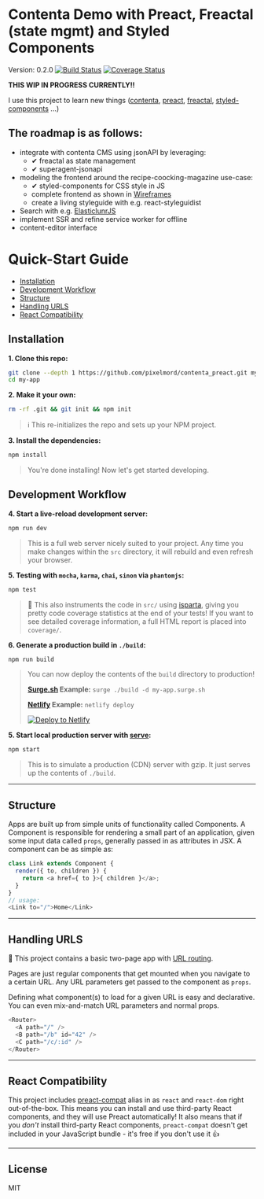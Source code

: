 # Contenta Demo with Preact, Freactal (state mgmt) and Styled Components

Version: 0.2.0 [![Build Status](https://travis-ci.org/pixelmord/contenta_preact.svg?branch=master)](https://travis-ci.org/pixelmord/contenta_preact) 
  <a href='https://coveralls.io/github/pixelmord/contenta_preact?branch=master'><img src='https://coveralls.io/repos/github/pixelmord/contenta_preact/badge.svg?branch=master' alt='Coverage Status' /></a>
  
**THIS WIP IN PROGRESS CURRENTLY!!**

I use this project to learn new things ([contenta](http://www.contentacms.org/), [preact], [freactal](https://github.com/FormidableLabs/freactal), [styled-components](https://www.styled-components.com) ...)

## The roadmap is as follows:

- integrate with contenta CMS using jsonAPI by leveraging:
    -   ✔ freactal as state management
    -   ✔ superagent-jsonapi
- modeling the frontend around the recipe-coocking-magazine use-case:
    -   ✔ styled-components for CSS style in JS
    - complete frontend as shown in [Wireframes](https://www.drupal.org/node/2818741#comment-12114776)
    - create a living styleguide with e.g. react-styleguidist
- Search with e.g. [ElasticlunrJS](http://elasticlunr.com/)
- implement SSR and refine service worker for offline
- content-editor interface

# Quick-Start Guide

- [Installation](#installation)
- [Development Workflow](#development-workflow)
- [Structure](#structure)
- [Handling URLS](#handling-urls)
- [React Compatibility](#react-compatibility)


## Installation

**1. Clone this repo:**

```sh
git clone --depth 1 https://github.com/pixelmord/contenta_preact.git my-app
cd my-app
```


**2. Make it your own:**

```sh
rm -rf .git && git init && npm init
```

> :information_source: This re-initializes the repo and sets up your NPM project.


**3. Install the dependencies:**

```sh
npm install
```

> You're done installing! Now let's get started developing.



## Development Workflow


**4. Start a live-reload development server:**

```sh
npm run dev
```

> This is a full web server nicely suited to your project. Any time you make changes within the `src` directory, it will rebuild and even refresh your browser.

**5. Testing with `mocha`, `karma`, `chai`, `sinon` via `phantomjs`:**

```sh
npm test
```

> 🌟 This also instruments the code in `src/` using [isparta](https://github.com/douglasduteil/isparta), giving you pretty code coverage statistics at the end of your tests! If you want to see detailed coverage information, a full HTML report is placed into `coverage/`.

**6. Generate a production build in `./build`:**

```sh
npm run build
```

> You can now deploy the contents of the `build` directory to production!
>
> **[Surge.sh](https://surge.sh) Example:** `surge ./build -d my-app.surge.sh`
> 
> **[Netlify](https://www.netlify.com/docs/cli/) Example:** `netlify deploy`
>
> [![Deploy to Netlify](https://www.netlify.com/img/deploy/button.svg)](https://app.netlify.com/start/deploy?repository=https://github.com/pixelmord/contenta_preact)


**5. Start local production server with [serve](https://github.com/zeit/serve):**

```sh
npm start
```

> This is to simulate a production (CDN) server with gzip. It just serves up the contents of `./build`.



---


## Structure

Apps are built up from simple units of functionality called Components. A Component is responsible for rendering a small part of an application, given some input data called `props`, generally passed in as attributes in JSX. A component can be as simple as:

```js
class Link extends Component {
  render({ to, children }) {
    return <a href={ to }>{ children }</a>;
  }
}
// usage:
<Link to="/">Home</Link>
```


---


## Handling URLS

:information_desk_person: This project contains a basic two-page app with [URL routing](http://git.io/preact-router).

Pages are just regular components that get mounted when you navigate to a certain URL. Any URL parameters get passed to the component as `props`.

Defining what component(s) to load for a given URL is easy and declarative. You can even mix-and-match URL parameters and normal props.

```js
<Router>
  <A path="/" />
  <B path="/b" id="42" />
  <C path="/c/:id" />
</Router>
```


---


## React Compatibility

This project includes [preact-compat] alias in as `react` and `react-dom` right out-of-the-box.  This means you can install and use third-party React components, and they will use Preact automatically!  It also means that if you _don't_ install third-party React components, `preact-compat` doesn't get included in your JavaScript bundle - it's free if you don't use it 👍

---


## License

MIT


[Preact]: https://github.com/developit/preact
[preact-compat]: https://github.com/developit/preact-compat
[webpack]: https://webpack.github.io
